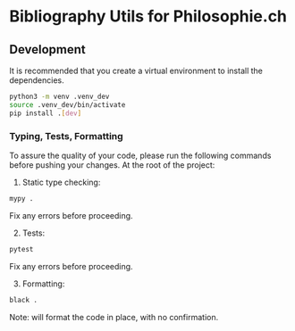 # Bibliography Utils for Philosophie.ch

## Development

It is recommended that you create a virtual environment to install the dependencies.

```bash
python3 -m venv .venv_dev
source .venv_dev/bin/activate
pip install .[dev]
```

### Typing, Tests, Formatting

To assure the quality of your code, please run the following commands before pushing your changes.
At the root of the project:

1. Static type checking:

```bash
mypy .
```
Fix any errors before proceeding.

2. Tests:

```bash
pytest
```
Fix any errors before proceeding.

3. Formatting:

```bash
black .
```
Note: will format the code in place, with no confirmation.
